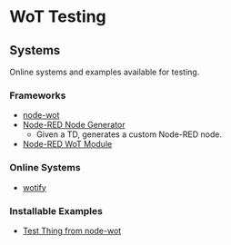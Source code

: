# WoT Testing
## Systems
Online systems and examples available for testing.

### Frameworks

* [node-wot]()
* [Node-RED Node Generator](https://github.com/node-red/node-red-nodegen)
   * Given a TD, generates a custom Node-RED node.
* [Node-RED WoT Module](https://www.npmjs.com/package/node-red-contrib-web-of-things)

### Online Systems

* [wotify](https://wotify.org/)

### Installable Examples

* [Test Thing from node-wot]()
